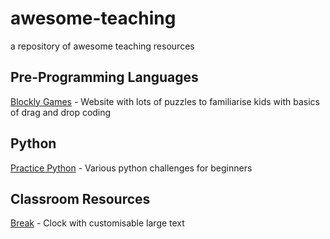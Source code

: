 # awesome-teaching
a repository of awesome teaching resources

## Pre-Programming Languages
[Blockly Games](https://blockly.games/) - Website with lots of puzzles to familiarise kids with basics of drag and drop coding

## Python
[Practice Python](https://practicepython.org) - Various python challenges for beginners

## Classroom Resources
[Break](https://masterdracula.com/break/) - Clock with customisable large text
